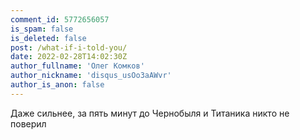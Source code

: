 ```yaml
---
comment_id: 5772656057
is_spam: false
is_deleted: false
post: /what-if-i-told-you/
date: 2022-02-28T14:02:30Z
author_fullname: 'Олег Комков'
author_nickname: 'disqus_usOo3aAWvr'
author_is_anon: false
---
```


<p>Даже сильнее, за пять минут до Чернобыля и Титаника никто не поверил</p>
